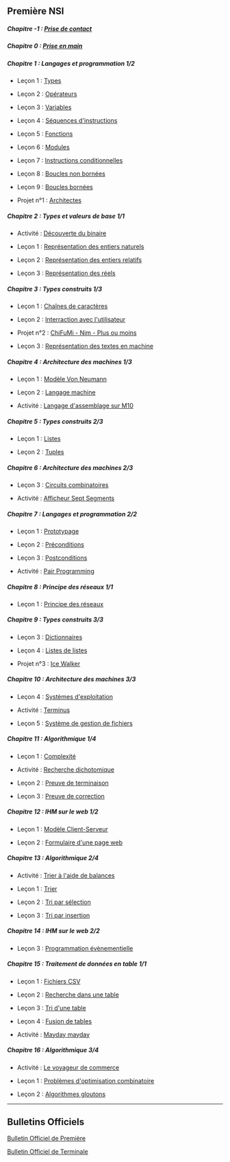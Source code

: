 
## Première NSI

##### Chapitre -1 : [Prise de contact](./Compléments/Prise_de_contact/Prise_de_contact.md)

##### Chapitre 0 : [Prise en main](./Compléments/Prise_en_main/Prise_en_main.md)

##### Chapitre 1 : Langages et programmation 1/2

- Leçon 1 : [Types](./Langages_et_programmation/Constructions_élémentaires/Types.md)

- Leçon 2 : [Opérateurs](./Langages_et_programmation/Constructions_élémentaires/Opérateurs.md)

- Leçon 3 : [Variables](./Langages_et_programmation/Constructions_élémentaires/Variables.md)

- Leçon 4 : [Séquences d'instructions](./Langages_et_programmation/Constructions_élémentaires/Séquences.md)

- Leçon 5 : [Fonctions](./Langages_et_programmation/Constructions_élémentaires/Fonctions.md)

- Leçon 6 : [Modules](./Langages_et_programmation/Constructions_élémentaires/Modules.md)

- Leçon 7 : [Instructions conditionnelles](./Langages_et_programmation/Constructions_élémentaires/Instructions_conditionnelles.md)

- Leçon 8 : [Boucles non bornées](./Langages_et_programmation/Constructions_élémentaires/Boucles_non_bornées.md)

- Leçon 9 : [Boucles bornées](./Langages_et_programmation/Constructions_élémentaires/Boucles_bornées.md)

- Projet n°1 : [Architectes](./Langages_et_programmation/Constructions_élémentaires/Projet_architectes.md)

##### Chapitre 2 : Types et valeurs de base 1/1

- Activité : [Découverte du binaire](./Types_et_valeurs_de_base/Activité_découverte_du_binaire.md)

- Leçon 1 : [Représentation des entiers naturels](./Types_et_valeurs_de_base/Représentation_des_entiers_naturels.md)

- Leçon 2 : [Représentation des entiers relatifs](./Types_et_valeurs_de_base/Représentation_des_entiers_relatifs.md)

- Leçon 3 : [Représentation des réels](./Types_et_valeurs_de_base/Représentation_des_réels.md)

##### Chapitre 3 : Types construits 1/3

- Leçon 1 : [Chaînes de caractères](./Types_construits/Chaînes_de_caractère/Chaînes_de_caractère.md)

- Leçon 2 : [Interraction avec l'utilisateur](./Types_construits/Chaînes_de_caractère/Interraction_avec_l_utilisateur.md)

- Projet n°2 : [ChiFuMi - Nim - Plus ou moins](./Types_construits/Chaînes_de_caractère/Projet_chifumi_nim_plusoumoins.md)

- Leçon 3 : [Représentation des textes en machine](./Types_et_valeurs_de_base/Représentation_des_textes_en_machine.md)

##### Chapitre 4 : Architecture des machines 1/3

- Leçon 1 : [Modèle Von Neumann](./Architecture_des_machines/Modèle_Von_Neumann/Modèle_Von_Neumann.md)

- Leçon 2 : [Langage machine](./Architecture_des_machines/Modèle_Von_Neumann/Langage_machine.md)

- Activité : [Langage d'assemblage sur M10](./Architecture_des_machines/Modèle_Von_Neumann/Activité_langage_d_assemblage_sur_M10.md)

##### Chapitre 5 : Types construits 2/3

- Leçon 1 : [Listes](./Types_construits/Tableaux/Listes.md)

- Leçon 2 : [Tuples](./Types_construits/P-uplets/Tuples.md)

##### Chapitre 6 : Architecture des machines 2/3

- Leçon 3 : [Circuits combinatoires](./Architecture_des_machines/Circuits_combinatoires/Circuits_combinatoires.md)

- Activité : [Afficheur Sept Segments](./Architecture_des_machines/Circuits_combinatoires/Activité_afficheur_sept_segments.md)

##### Chapitre 7 : Langages et programmation 2/2

- Leçon 1 : [Prototypage](./Langages_et_programmation/Spécifications_de_fonction/Prototypage.md)

- Leçon 2 : [Préconditions](./Langages_et_programmation/Spécifications_de_fonction/Préconditions.md)

- Leçon 3 : [Postconditions](./Langages_et_programmation/Spécifications_de_fonction/Postconditions.md)

- Activité : [Pair Programming](./Langages_et_programmation/Spécifications_de_fonction/Activité_pair_programming.md)

##### Chapitre 8 : Principe des réseaux 1/1

- Leçon 1 : [Principe des réseaux](./Principe_des_réseaux/Principe_des_réseaux.md)

##### Chapitre 9 : Types construits 3/3

- Leçon 3 : [Dictionnaires](./Types_construits/Dictionnaires/Dictionnaires.md)

- Leçon 4 : [Listes de listes](./Types_construits/Tableaux/Listes_de_listes.md)

- Projet n°3 : [Ice Walker](./Types_construits/Tableaux/Projet_ice_walker.md)

##### Chapitre 10 : Architecture des machines 3/3

- Leçon 4 : [Systèmes d'exploitation](./Architecture_des_machines/Systèmes_d_exploitation/Systèmes_d_exploitation.md)

- Activité : [Terminus](./Architecture_des_machines/Systèmes_d_exploitation/Activité_terminus.md)

- Leçon 5 : [Système de gestion de fichiers](./Architecture_des_machines/Systèmes_d_exploitation/Système_de_gestion_de_fichiers.md)

##### Chapitre 11 : Algorithmique 1/4

- Leçon 1 : [Complexité](./Algorithmique/Optimisation/Complexité.md)

- Activité : [Recherche dichotomique](./Algorithmique/Optimisation/Activité_recherche_dichotomique.md)

- Leçon 2 : [Preuve de terminaison](./Algorithmique/Optimisation/Preuve_de_terminaison.md)

- Leçon 3 : [Preuve de correction](./Algorithmique/Optimisation/Preuve_de_correction.md)

##### Chapitre 12 : IHM sur le web 1/2

- Leçon 1 : [Modèle Client-Serveur](./Ihm_sur_le_web/Modèle_client_serveur/Modèle_client_serveur.md)

- Leçon 2 : [Formulaire d'une page web](./Ihm_sur_le_web/Modèle_client_serveur/Formulaire_d_une_page_web.md)

##### Chapitre 13 : Algorithmique 2/4

- Activité : [Trier à l'aide de balances](./Algorithmique/Algorithmes_de_tri/Activité_trier_à_l_aide_de_balances.md)

- Leçon 1 : [Trier](./Algorithmique/Algorithmes_de_tri/Trier.md)

- Leçon 2 : [Tri par sélection](./Algorithmique/Algorithmes_de_tri/Tri_par_sélection.md)

- Leçon 3 : [Tri par insertion](./Algorithmique/Algorithmes_de_tri/Tri_par_insertion.md)

##### Chapitre 14 : IHM sur le web 2/2

- Leçon 3 : [Programmation évènementielle](./Ihm_sur_le_web/Programmation_évènementielle/Programmation_évènementielle.md)

##### Chapitre 15 : Traitement de données en table 1/1

- Leçon 1 : [Fichiers CSV](./Traitement_de_données_en_table/Fichiers_csv.md)

- Leçon 2 : [Recherche dans une table](./Traitement_de_données_en_table/Recherche_dans_une_table.md)

- Leçon 3 : [Tri d'une table](./Traitement_de_données_en_table/Tri_d_une_table.md)

- Leçon 4 : [Fusion de tables](./Traitement_de_données_en_table/Fusion_de_tables.md)

- Activité : [Mayday mayday](./Traitement_de_données_en_table/Activité_mayday_mayday.md)

##### Chapitre 16 : Algorithmique 3/4

- Activité : [Le voyageur de commerce](./Algorithmique/Algorithmes_gloutons/Activité_le_voyageur_de_commerce.md)

- Leçon 1 : [Problèmes d'optimisation combinatoire](./Algorithmique/Algorithmes_gloutons/Problèmes_d_optimisation_combinatoire.md)

- Leçon 2 : [Algorithmes gloutons](./Algorithmique/Algorithmes_gloutons/Algorithmes_gloutons.md)


______________________

## Bulletins Officiels

[Bulletin Officiel de Première](./../bo_premiere.pdf)

[Bulletin Officiel de Terminale](./../bo_terminale.pdf)
